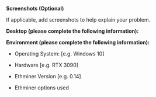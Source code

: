 **Screenshots (Optional)**

If applicable, add screenshots to help explain your problem.

**Desktop (please complete the following information):**

**Environment (please complete the following information):**

- Operating System: [e.g. Windows 10]

- Hardware [e.g. RTX 3090]

- Ethminer Version [e.g. 0.14]

- Ethminer options used


